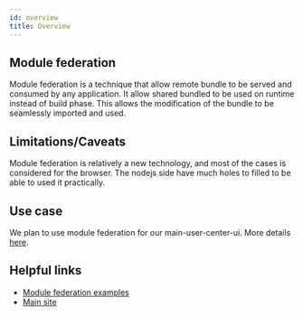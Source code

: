```yaml
---
id: overview
title: Overview
---
```



## Module federation

Module federation is a technique that allow remote bundle to be served and consumed by any application. It allow shared bundled to be used on runtime instead of build phase. This allows the modification of the bundle to be seamlessly imported and used.

## Limitations/Caveats
Module federation is relatively a new technology, and most of the cases is considered for the browser. The nodejs side have much holes to filled to be able to used it practically.

## Use case
We plan to use module federation for our main-user-center-ui. More details [here](/docs/infra/module-federation/mainuc-use-case).

## Helpful links
- [Module federation examples](https://github.com/module-federation/module-federation-examples)
- [Main site](https://module-federation.github.io/)
